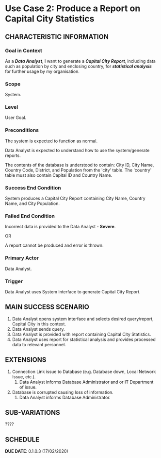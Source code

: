 # Use Case 2: Produce a Report on Capital City Statistics

## CHARACTERISTIC INFORMATION

### Goal in Context

As a ***Data Analyst***, I want to generate a ***Capital City Report***, including data such as population by city and enclosing country, for ***statistical analysis*** for further usage by my organisation.

### Scope

System.

### Level

User Goal.

### Preconditions

The system is expected to function as normal.

Data Analyst is expected to understand how to use the system/generate reports.

The contents of the database is understood to contain: City ID, City Name, Country Code, District, and Population from the 'city' table. The 'country' table must also contain Capital ID and Country Name.  
### Success End Condition

System produces a Capital City Report containing City Name, Country Name, and City Population.

### Failed End Condition

Incorrect data is provided to the Data Analyst - **Severe**.

OR

A report cannot be produced and error is thrown.

### Primary Actor

Data Analyst.

### Trigger

Data Analyst uses System Interface to generate Capital City Report.

## MAIN SUCCESS SCENARIO

1. Data Analyst opens system interface and selects desired query/report, Capital City in this context.
2. Data Analyst sends query.
3. Data Analyst is provided with report containing Capital City Statistics.
4. Data Analyst uses report for statistical analysis and provides processed data to relevant personnel.

## EXTENSIONS

1. Connection Link issue to Database (e.g. Database down, Local Network Issue, etc.).
   1. Data Analyst informs Database Administrator and or IT Department of issue.
2. Database is corrupted causing loss of information.
    1. Data Analyst informs Database Administrator.

## SUB-VARIATIONS

????

## SCHEDULE

**DUE DATE**: 0.1.0.3 (17/02/2020)